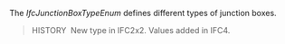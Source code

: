 The _IfcJunctionBoxTypeEnum_ defines different types of junction boxes.

> HISTORY&nbsp; New type in IFC2x2. Values added in IFC4.